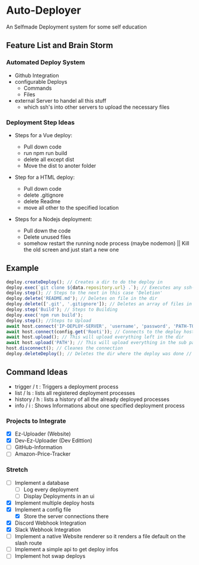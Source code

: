 # Auto-Deployer

An Selfmade Deployment system for some self education

## Feature List and Brain Storm

### Automated Deploy System

- Github Integration
- configurable Deploys
  - Commands
  - Files
- external Server to handel all this stuff
  - which ssh's into other servers to upload the necessary files

### Deployment Step Ideas

- Steps for a Vue deploy:

  - Pull down code
  - run npm run build
  - delete all except dist
  - Move the dist to anoter folder

- Step for a HTML deploy:

  - Pull down code
  - delete .gitignore
  - delete Readme
  - move all other to the specified location

- Steps for a Nodejs deployment:
  - Pull down the code
  - Delete unused files
  - somehow restart the running node process (maybe nodemon) || Kill the old screen and just start a new one

## Example

```js
deploy.createDeploy(); // Creates a dir to do the deploy in
deploy.exec(`git clone ${data.repository.url} .`); // Executes any ssh-deploy command in the dir the data comes with if you link the deploy
deploy.step(); // Steps to the next in this case 'Deletion'
deploy.delete('README.md'); // Deletes on file in the dir
deploy.delete(['.git', '.gitignore']); // Deletes an array of files in the dir
deploy.step('Build'); // Steps to Building
deploy.exec('npm run build');
deploy.step(); //Steps to Upload
await host.connect('IP-DEPLOY-SERVER', 'username', 'password', 'PATH-TO-DIR'); // Connects to the deploy host and decides the path to upload in this case: /var/ww/html/proj
await host.connect(config.get('Rooti')); // Connects to the deploy host and decides the path to upload in this case: /var/ww/html/proj
await host.upload(); // This will upload everything left in the dir
await host.upload('PATH'); // This will upload everything in the sub path of the deploy dir
host.disconnect(); // Cleanes the connection
deploy.deleteDeploy(); // Deletes the dir where the deploy was done // A Boolean if should save or not
```

## Command Ideas

- trigger / t : Triggers a deployment process
- list / ls : lists all registered deployment processes
- history / h : lists a history of all the already deployed processes
- info / i : Shows Informations about one specified deployment process

### Projects to Integrate

- [x] Ez-Uploader (Website)
- [x] Dev-Ez-Uploader (Dev Edittion)
- [ ] GitHub-Information
- [ ] Amazon-Price-Tracker

### Stretch

- [ ] Implement a database
  - [ ] Log every deployment
  - [ ] Display Deployments in an ui
- [x] Implement multiple deploy hosts
- [x] Implement a config file
  - [x] Store the server connections there
- [x] Discord Webhook Integration
- [x] Slack Webhook Integration
- [ ] Implement a native Website renderer so it renders a file default on the slash route
- [ ] Implement a simple api to get deploy infos
- [ ] Implement hot swap deploys
